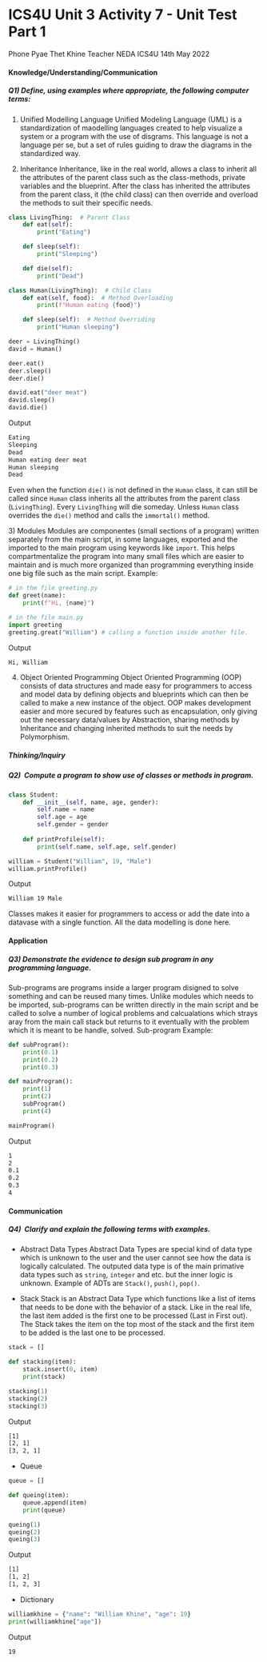 # ICS4U Unit 3 Activity 7 - Unit Test Part 1

Phone Pyae Thet Khine
Teacher NEDA
ICS4U
14th May 2022

#### Knowledge/Understanding/Communication 
##### Q1) Define, using examples where appropriate, the following computer terms:
1) Unified Modelling Language
Unified Modeling Language (UML) is a standardization of maodelling languages created to help visualize a system or a program with the use of disgrams. This language is not a language per se, but a set of rules guiding to draw the diagrams in the standardized way.

2) Inheritance
Inheritance, like in the real world, allows a class to inherit all the attributes of the parent class such as the class-methods, private variables and the blueprint. After the class has inherited the attributes from the parent class, it (the child class) can then override and overload the methods to suit their specific needs.

```python
class LivingThing:  # Parent Class
    def eat(self):
        print("Eating")

    def sleep(self):
        print("Sleeping")

    def die(self):
        print("Dead")

class Human(LivingThing):  # Child Class
    def eat(self, food):  # Method Overloading
        print(f"Human eating {food}")

    def sleep(self):  # Method Overriding
        print("Human sleeping")

deer = LivingThing()
david = Human()

deer.eat()
deer.sleep()
deer.die()

david.eat("deer meat")
david.sleep()
david.die()
```
Output
```txt
Eating
Sleeping
Dead
Human eating deer meat
Human sleeping
Dead
```

Even when the function `die()` is not defined in the `Human` class, it can still be called since `Human` class inherits all the attributes from the parent class (`LivingThing`). Every `LivingThing` will die someday. Unless `Human` class overrides the `die()` method and calls the `immortal()` method.

3) Modules
Modules are componentes (small sections of a program) written separately from the main script, in some languages, exported and the imported to the main program using keywords like `import`. This helps compartmentalize the program into many small files which are easier to maintain and is much more organized than programming everything inside one big file such as the main script.
Example:
```python
# in the file greeting.py
def greet(name):
	print(f"Hi, {name}")
```
```python
# in the file main.py
import greeting
greeting.great("William") # calling a function inside another file.
```
Output
```txt
Hi, William
```

4) Object Oriented Programming
Object Oriented Programming (OOP) consists of data structures and made easy for programmers to access and model data by defining objects and blueprints which can then be called to make a new instance of the object. OOP makes development easier and more secured by features such as encapsulation, only giving out the necessary data/values by Abstraction, sharing methods by Inheritance and changing inherited methods to suit the needs by Polymorphism.


##### Thinking/Inquiry
##### Q2)  Compute a program to show use of classes or methods in program.
```python
class Student:
    def __init__(self, name, age, gender):
        self.name = name
        self.age = age
        self.gender = gender
    
    def printProfile(self):
        print(self.name, self.age, self.gender)

william = Student("William", 19, "Male")
william.printProfile()
```
Output
```txt
William 19 Male
```

Classes makes it easier for programmers to access or add the date into a datavase with a single function. All the data modelling is done here.

#### Application
##### Q3) Demonstrate the evidence to design sub program in any programming language.
Sub-programs are programs inside a larger program disigned to solve something and can be reused many times. Unlike modules which needs to be imported, sub-programs can be written directly in the main script and be called to solve a number of logical problems and calcualations which strays aray from the main call stack but returns to it eventually with the problem which it is meant to be handle, solved.
Sub-program Example:
```python
def subProgram():
    print(0.1)
    print(0.2)
    print(0.3)

def mainProgram():
    print(1)
    print(2)
    subProgram()
    print(4)

mainProgram()
```
Output
```txt
1
2
0.1
0.2
0.3
4
```

#### Communication
##### Q4)  Clarify and explain the following terms with examples.
- Abstract Data Types
Abstract Data Types are special kind of data type which is unknown to the user and the user cannot see how the data is logically calculated. The outputed data type is of the main primative data types such as `string`, `integer` and etc. but the inner logic is unknown. Example of ADTs are `Stack()`, `push()`, `pop()`.

- Stack
Stack is an Abstract Data Type which functions like a list of items that needs to be done with the behavior of a stack. Like in the real life, the last item added is the first one to be processed (Last in First out). The Stack takes the item on the top most of the stack and the first item to be added is the last one to be processed.
```python
stack = []

def stacking(item):
    stack.insert(0, item)
    print(stack)

stacking(1)
stacking(2)
stacking(3)
```
Output
```txt
[1]
[2, 1]
[3, 2, 1]
```

- Queue

```python
queue = []

def queing(item):
    queue.append(item)
    print(queue)

queing(1)
queing(2)
queing(3)
```
Output
```txt
[1]
[1, 2]
[1, 2, 3]
```

- Dictionary

```python
williamkhine = {"name": "William Khine", "age": 19}
print(williamkhine["age"])
```
Output
```txt
19
```